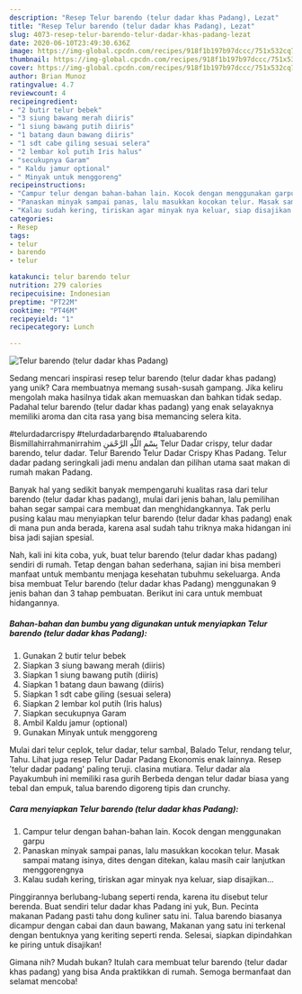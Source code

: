 ```yaml
---
description: "Resep Telur barendo (telur dadar khas Padang), Lezat"
title: "Resep Telur barendo (telur dadar khas Padang), Lezat"
slug: 4073-resep-telur-barendo-telur-dadar-khas-padang-lezat
date: 2020-06-10T23:49:30.636Z
image: https://img-global.cpcdn.com/recipes/918f1b197b97dccc/751x532cq70/telur-barendo-telur-dadar-khas-padang-foto-resep-utama.jpg
thumbnail: https://img-global.cpcdn.com/recipes/918f1b197b97dccc/751x532cq70/telur-barendo-telur-dadar-khas-padang-foto-resep-utama.jpg
cover: https://img-global.cpcdn.com/recipes/918f1b197b97dccc/751x532cq70/telur-barendo-telur-dadar-khas-padang-foto-resep-utama.jpg
author: Brian Munoz
ratingvalue: 4.7
reviewcount: 4
recipeingredient:
- "2 butir telur bebek"
- "3 siung bawang merah diiris"
- "1 siung bawang putih diiris"
- "1 batang daun bawang diiris"
- "1 sdt cabe giling sesuai selera"
- "2 lembar kol putih Iris halus"
- "secukupnya Garam"
- " Kaldu jamur optional"
- " Minyak untuk menggoreng"
recipeinstructions:
- "Campur telur dengan bahan-bahan lain. Kocok dengan menggunakan garpu"
- "Panaskan minyak sampai panas, lalu masukkan kocokan telur. Masak sampai matang isinya, dites dengan ditekan, kalau masih cair lanjutkan menggorengnya"
- "Kalau sudah kering, tiriskan agar minyak nya keluar, siap disajikan..."
categories:
- Resep
tags:
- telur
- barendo
- telur

katakunci: telur barendo telur 
nutrition: 279 calories
recipecuisine: Indonesian
preptime: "PT22M"
cooktime: "PT46M"
recipeyield: "1"
recipecategory: Lunch

---
```



![Telur barendo (telur dadar khas Padang)](https://img-global.cpcdn.com/recipes/918f1b197b97dccc/751x532cq70/telur-barendo-telur-dadar-khas-padang-foto-resep-utama.jpg)

Sedang mencari inspirasi resep telur barendo (telur dadar khas padang) yang unik? Cara membuatnya memang susah-susah gampang. Jika keliru mengolah maka hasilnya tidak akan memuaskan dan bahkan tidak sedap. Padahal telur barendo (telur dadar khas padang) yang enak selayaknya memiliki aroma dan cita rasa yang bisa memancing selera kita.

#telurdadarcrispy #telurdadarbarendo #taluabarendo Bismillahirrahmanirrahim بِسْمِ اللَّهِ الرَّحْمَنِ Telur Dadar crispy, telur dadar barendo, telur dadar. Telur Barendo Telur Dadar Crispy Khas Padang. Telur dadar padang seringkali jadi menu andalan dan pilihan utama saat makan di rumah makan Padang.

Banyak hal yang sedikit banyak mempengaruhi kualitas rasa dari telur barendo (telur dadar khas padang), mulai dari jenis bahan, lalu pemilihan bahan segar sampai cara membuat dan menghidangkannya. Tak perlu pusing kalau mau menyiapkan telur barendo (telur dadar khas padang) enak di mana pun anda berada, karena asal sudah tahu triknya maka hidangan ini bisa jadi sajian spesial.


Nah, kali ini kita coba, yuk, buat telur barendo (telur dadar khas padang) sendiri di rumah. Tetap dengan bahan sederhana, sajian ini bisa memberi manfaat untuk membantu menjaga kesehatan tubuhmu sekeluarga. Anda bisa membuat Telur barendo (telur dadar khas Padang) menggunakan 9 jenis bahan dan 3 tahap pembuatan. Berikut ini cara untuk membuat hidangannya.

<!--inarticleads1-->

##### Bahan-bahan dan bumbu yang digunakan untuk menyiapkan Telur barendo (telur dadar khas Padang):

1. Gunakan 2 butir telur bebek
1. Siapkan 3 siung bawang merah (diiris)
1. Siapkan 1 siung bawang putih (diiris)
1. Siapkan 1 batang daun bawang (diiris)
1. Siapkan 1 sdt cabe giling (sesuai selera)
1. Siapkan 2 lembar kol putih (Iris halus)
1. Siapkan secukupnya Garam
1. Ambil  Kaldu jamur (optional)
1. Gunakan  Minyak untuk menggoreng


Mulai dari telur ceplok, telur dadar, telur sambal, Balado Telur, rendang telur, Tahu. Lihat juga resep Telur Dadar Padang Ekonomis enak lainnya. Resep &#39;telur dadar padang&#39; paling teruji. clasina mutiara. Telur dadar ala Payakumbuh ini memiliki rasa gurih Berbeda dengan telur dadar biasa yang tebal dan empuk, talua barendo digoreng tipis dan crunchy. 

<!--inarticleads2-->

##### Cara menyiapkan Telur barendo (telur dadar khas Padang):

1. Campur telur dengan bahan-bahan lain. Kocok dengan menggunakan garpu
1. Panaskan minyak sampai panas, lalu masukkan kocokan telur. Masak sampai matang isinya, dites dengan ditekan, kalau masih cair lanjutkan menggorengnya
1. Kalau sudah kering, tiriskan agar minyak nya keluar, siap disajikan...


Pinggirannya berlubang-lubang seperti renda, karena itu disebut telur berenda. Buat sendiri telur dadar khas Padang ini yuk, Bun. Pecinta makanan Padang pasti tahu dong kuliner satu ini. Talua barendo biasanya dicampur dengan cabai dan daun bawang, Makanan yang satu ini terkenal dengan bentuknya yang keriting seperti renda. Selesai, siapkan dipindahkan ke piring untuk disajikan! 

Gimana nih? Mudah bukan? Itulah cara membuat telur barendo (telur dadar khas padang) yang bisa Anda praktikkan di rumah. Semoga bermanfaat dan selamat mencoba!

